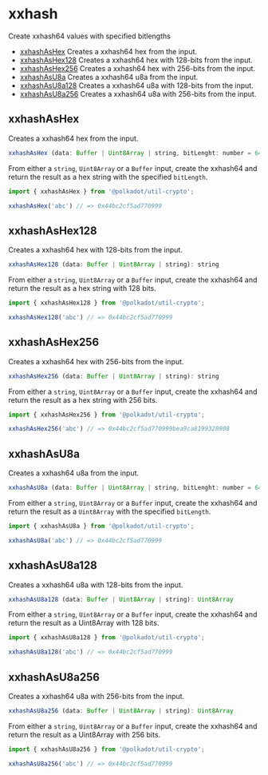 # xxhash

Create xxhash64 values with specified bitlengths 

- [xxhashAsHex](#xxhashashex) Creates a xxhash64 hex from the input.
- [xxhashAsHex128](#xxhashashex128) Creates a xxhash64 hex with 128-bits from the input.
- [xxhashAsHex256](#xxhashashex256) Creates a xxhash64 hex with 256-bits from the input.
- [xxhashAsU8a](#xxhashasu8a) Creates a xxhash64 u8a from the input.
- [xxhashAsU8a128](#xxhashasu8a128) Creates a xxhash64 u8a with 128-bits from the input.
- [xxhashAsU8a256](#xxhashasu8a256) Creates a xxhash64 u8a with 256-bits from the input.

## xxhashAsHex

Creates a xxhash64 hex from the input. 

```js
xxhashAsHex (data: Buffer | Uint8Array | string, bitLenght: number = 64): string
```


From either a `string`, `Uint8Array` or a `Buffer` input, create the xxhash64 and return the result as a hex string with the specified `bitLength`.

```js
import { xxhashAsHex } from '@polkadot/util-crypto';

xxhashAsHex('abc') // => 0x44bc2cf5ad770999
```

## xxhashAsHex128

Creates a xxhash64 hex with 128-bits from the input. 

```js
xxhashAsHex128 (data: Buffer | Uint8Array | string): string
```


From either a `string`, `Uint8Array` or a `Buffer` input, create the xxhash64 and return the result as a hex string with 128 bits.

```js
import { xxhashAsHex128 } from '@polkadot/util-crypto';

xxhashAsHex128('abc') // => 0x44bc2cf5ad770999
```

## xxhashAsHex256

Creates a xxhash64 hex with 256-bits from the input. 

```js
xxhashAsHex256 (data: Buffer | Uint8Array | string): string
```


From either a `string`, `Uint8Array` or a `Buffer` input, create the xxhash64 and return the result as a hex string with 256 bits.

```js
import { xxhashAsHex256 } from '@polkadot/util-crypto';

xxhashAsHex256('abc') // => 0x44bc2cf5ad770999bea9ca8199328908
```

## xxhashAsU8a

Creates a xxhash64 u8a from the input. 

```js
xxhashAsU8a (data: Buffer | Uint8Array | string, bitLenght: number = 64): Uint8Array
```


From either a `string`, `Uint8Array` or a `Buffer` input, create the xxhash64 and return the result as a `Uint8Array` with the specified `bitLength`.

```js
import { xxhashAsU8a } from '@polkadot/util-crypto';

xxhashAsU8a('abc') // => 0x44bc2cf5ad770999
```

## xxhashAsU8a128

Creates a xxhash64 u8a with 128-bits from the input. 

```js
xxhashAsU8a128 (data: Buffer | Uint8Array | string): Uint8Array
```


From either a `string`, `Uint8Array` or a `Buffer` input, create the xxhash64 and return the result as a Uint8Array with 128 bits.

```js
import { xxhashAsU8a128 } from '@polkadot/util-crypto';

xxhashAsU8a128('abc') // => 0x44bc2cf5ad770999
```

## xxhashAsU8a256

Creates a xxhash64 u8a with 256-bits from the input. 

```js
xxhashAsU8a256 (data: Buffer | Uint8Array | string): Uint8Array
```


From either a `string`, `Uint8Array` or a `Buffer` input, create the xxhash64 and return the result as a Uint8Array with 256 bits.

```js
import { xxhashAsU8a256 } from '@polkadot/util-crypto';

xxhashAsU8a256('abc') // => 0x44bc2cf5ad770999
```